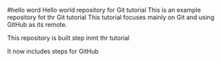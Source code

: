 #hello word
Hello world repository for Git tutorial
This is an example repository fot thr Git tutorial
This tutorial focuses mainly on Git and using GitHub as its remote.

This repository is built step inmt thr tutorial

It now includes steps for GitHub
